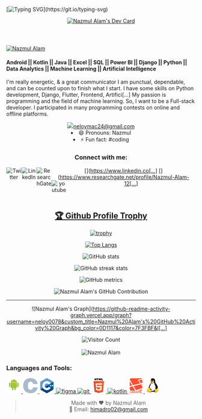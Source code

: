 

[![Typing SVG](https://readme-typing-svg.herokuapp.com?color=00F700&size=24&width=500&lines=Hello+%F0%9F%91%8B+I'm+Nazmul+Alam;Android+Developer+%7C+Kotlin+%7C+Django;Love+to+Build+Cool+Projects!)](https://git.io/typing-svg)


<header>
  <div align="center">
    <a href="https://app.daily.dev/NazmulAlam"><img src="sayed-bg.png" width="400" alt="Nazmul Alam's Dev Card"/></a>
  </div>
</header>

<a href="https://nazmulalam.netlify.app"><img src="nazmul.gif" width="1000" height="400" alt="Nazmul Alam"/></a>
#### Android || Kotlin || Java || Excel || SQL || Power BI || Django || Python || Data Analytics || Machine Learning || Artificial Intelligence
I'm really energetic, & a great communicator I am punctual, dependable, and can be counted upon to finish what I start. I have some skills on Python development, Django, Flutter, Frontend, Artifici[...]
My passion is programming and the field of machine learning. So, I want to be a Full-stack developer.
I participated in many programming contests on online and offline platforms.

<div align="center">
   <a href="https://git.io/typing-svg"><img src="https://readme-typing-svg.herokuapp.com?font=Fira+Code&pause=1000&center=true&random=false&width=635&lines=6%2B+Years+Experience+in+Java+%26+Kotlin[...]
</div>


- 🔭 I’m currently working on Daffodil International Professional Training Institute And FreEdu
- 🌱 I’m currently working on NLP, Django, Spring Boot, Data Analytics, Android App Development(Java & Kotlin)
- 👯 I’m looking to collaborate on GitHub 
- 🤔 I’m looking for help with Backend Development and Data Analytics
- 💬 Ask me about Web Development and App development
- 📫 How to reach me: Email: neloymac24@gmail.com
- 😄 Pronouns: Nazmul
- ⚡ Fun fact: #coding 


### Connect with me:
[<img align="left" alt="Twitter" width="40px" src="https://cdn-icons-png.flaticon.com/512/3536/3536424.png" />](https://twitter.com/thehimadro)
[<img align="left" alt="LinkedIn" width="40px" src="https://upload.wikimedia.org/wikipedia/commons/thumb/c/ca/LinkedIn_logo_initials.png/640px-LinkedIn_logo_initials.png">](https://www.linkedin.co[...]
[<img align="left" alt="ResearchGate" width="40px" src="https://cdn.iconscout.com/icon/free/png-256/free-researchgate-3629614-3031082.png">](https://www.researchgate.net/profile/Nazmul-Alam-12[...]
[<img align="left" alt="youtube" width="40px" height="40" src="https://cdn-icons-png.flaticon.com/256/1384/1384060.png">](https://www.youtube.com/@freedu2023)
<br><br><br>

<a href="https://github.com/neloy007/github-profile-trophy"><h2>🏆 Github Profile Trophy</h2></a>
[![trophy](https://github-profile-trophy.vercel.app/?username=neloy007)](https://github.com/ryo-ma/github-profile-trophy)

[![Top Langs](https://github-readme-stats.vercel.app/api/top-langs/?username=neloy007)](https://github.com/neloy007)

![GitHub stats](https://github-readme-stats.vercel.app/api?username=neloy0078&show_icons=true&count_private=true)  

![GitHub streak stats](https://github-readme-streak-stats.herokuapp.com/?user=neloy007)

![GitHub metrics](https://metrics.lecoq.io/neloy007)

<div align="center">

<div align="center">
    <img src="https://github-profile-summary-cards.vercel.app/api/cards/profile-details?username=neloy0078&theme=radical" alt="Nazmul Alam's GitHub Contribution" />
</div>
<hr/>

![Nazmul Alam's Graph](https://github-readme-activity-graph.vercel.app/graph?username=neloy0078&custom_title=Nazmul%20Alam's%20GitHub%20Activity%20Graph&bg_color=0D1117&color=7F3FBF&l[...]

</div>

![Visitor Count](https://profile-counter.glitch.me/musfiqur552608/count.svg)
</br>
</br>
![Nazmul Alam](https://rushter.com/counter.svg)







<h3 align="left">Languages and Tools:</h3>
<p align="left"> <a href="https://developer.android.com" target="_blank" rel="noreferrer"> <img src="https://raw.githubusercontent.com/devicons/devicon/master/icons/android/android-original-wordmark.svg" alt="android" width="40" height="40"/> </a> <a href="https://www.cprogramming.com/" target="_blank" rel="noreferrer"> <img src="https://raw.githubusercontent.com/devicons/devicon/master/icons/c/c-original.svg" alt="c" width="40" height="40"/> </a> <a href="https://www.w3schools.com/cpp/" target="_blank" rel="noreferrer"> <img src="https://raw.githubusercontent.com/devicons/devicon/master/icons/cplusplus/cplusplus-original.svg" alt="cplusplus" width="40" height="40"/> </a> <a href="https://www.figma.com/" target="_blank" rel="noreferrer"> <img src="https://www.vectorlogo.zone/logos/figma/figma-icon.svg" alt="figma" width="40" height="40"/> </a> <a href="https://git-scm.com/" target="_blank" rel="noreferrer"> <img src="https://www.vectorlogo.zone/logos/git-scm/git-scm-icon.svg" alt="git" width="40" height="40"/> </a> <a href="https://www.w3.org/html/" target="_blank" rel="noreferrer"> <img src="https://raw.githubusercontent.com/devicons/devicon/master/icons/html5/html5-original-wordmark.svg" alt="html5" width="40" height="40"/> </a> <a href="https://kotlinlang.org" target="_blank" rel="noreferrer"> <img src="https://www.vectorlogo.zone/logos/kotlinlang/kotlinlang-icon.svg" alt="kotlin" width="40" height="40"/> </a> <a href="https://laravel.com/" target="_blank" rel="noreferrer"> <img src="https://raw.githubusercontent.com/devicons/devicon/master/icons/laravel/laravel-plain-wordmark.svg" alt="laravel" width="40" height="40"/> </a> <a href="https://www.linux.org/" target="_blank" rel="noreferrer"> <img src="https://raw.githubusercontent.com/devicons/devicon/master/icons/linux/linux-original.svg" alt="linux" width="40" height="40"/> </a> </p>


> Made with ❤️ by Nazmul Alam  
> 📧 Email: himadro02@gmail.com  


